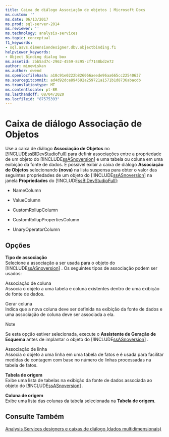```yaml
---
title: Caixa de diálogo Associação de objetos | Microsoft Docs
ms.custom: ''
ms.date: 06/13/2017
ms.prod: sql-server-2014
ms.reviewer: ''
ms.technology: analysis-services
ms.topic: conceptual
f1_keywords:
- sql.asvs.dimensiondesigner.dbv.objectbinding.f1
helpviewer_keywords:
- Object Binding dialog box
ms.assetid: 2bb5ad7c-2962-4559-8c95-cf7148bd2e72
author: minewiskan
ms.author: owend
ms.openlocfilehash: a10c91e0222b826066aeede96aa665cc22540637
ms.sourcegitcommit: ad4d92dce894592a259721a1571b1d8736abacdb
ms.translationtype: MT
ms.contentlocale: pt-BR
ms.lasthandoff: 08/04/2020
ms.locfileid: "87575393"
---
```

# <a name="object-binding-dialog-box"></a>Caixa de diálogo Associação de Objetos
  Use a caixa de diálogo **Associação de Objetos** no [!INCLUDE[ssBIDevStudioFull](../includes/ssbidevstudiofull-md.md)] para definir associações entre a propriedade de um objeto do [!INCLUDE[ssASnoversion](../includes/ssasnoversion-md.md)] e uma tabela ou coluna em uma exibição da fonte de dados. É possível exibir a caixa de diálogo **Associação de Objetos** selecionando **(nova)** na lista suspensa para obter o valor das seguintes propriedades de um objeto do [!INCLUDE[ssASnoversion](../includes/ssasnoversion-md.md)] na janela **Propriedades** do [!INCLUDE[ssBIDevStudioFull](../includes/ssbidevstudiofull-md.md)]:  
  
-   NameColumn  
  
-   ValueColumn  
  
-   CustomRollupColumn  
  
-   CustomRollupPropertiesColumn  
  
-   UnaryOperatorColumn  
  
## <a name="options"></a>Opções  
 **Tipo de associação**  
 Selecione a associação a ser usada para o objeto do [!INCLUDE[ssASnoversion](../includes/ssasnoversion-md.md)] . Os seguintes tipos de associação podem ser usados:  
  
 Associação de coluna  
 Associa o objeto a uma tabela e coluna existentes dentro de uma exibição de fonte de dados.  
  
 Gerar coluna  
 Indica que a nova coluna deve ser definida na exibição da fonte de dados e uma associação de coluna deve ser associada a ela.  
  
> [!NOTE]  
>  Se esta opção estiver selecionada, execute o **Assistente de Geração de Esquema** antes de implantar o objeto do [!INCLUDE[ssASnoversion](../includes/ssasnoversion-md.md)] .  
  
 Associação de linha  
 Associa o objeto a uma linha em uma tabela de fatos e é usada para facilitar medidas de contagem com base no número de linhas processadas na tabela de fatos.  
  
 **Tabela de origem**  
 Exibe uma lista de tabelas na exibição da fonte de dados associada ao objeto do [!INCLUDE[ssASnoversion](../includes/ssasnoversion-md.md)] .  
  
 **Coluna de origem**  
 Exibe uma lista das colunas da tabela selecionada na **Tabela de origem**.  
  
## <a name="see-also"></a>Consulte Também  
 [Analysis Services designers e caixas de diálogo &#40;dados multidimensionais&#41;](analysis-services-designers-and-dialog-boxes-multidimensional-data.md)  
  
  
